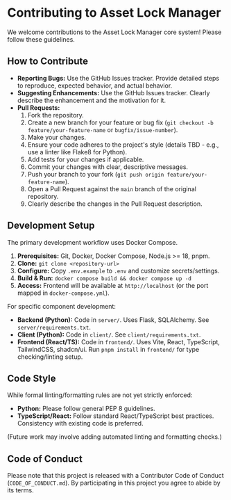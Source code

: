 # Contributing to Asset Lock Manager

We welcome contributions to the Asset Lock Manager core system! Please follow these guidelines.

## How to Contribute

*   **Reporting Bugs:** Use the GitHub Issues tracker. Provide detailed steps to reproduce, expected behavior, and actual behavior.
*   **Suggesting Enhancements:** Use the GitHub Issues tracker. Clearly describe the enhancement and the motivation for it.
*   **Pull Requests:**
    1.  Fork the repository.
    2.  Create a new branch for your feature or bug fix (`git checkout -b feature/your-feature-name` or `bugfix/issue-number`).
    3.  Make your changes.
    4.  Ensure your code adheres to the project's style (details TBD - e.g., use a linter like Flake8 for Python).
    5.  Add tests for your changes if applicable.
    6.  Commit your changes with clear, descriptive messages.
    7.  Push your branch to your fork (`git push origin feature/your-feature-name`).
    8.  Open a Pull Request against the `main` branch of the original repository.
    9.  Clearly describe the changes in the Pull Request description.

## Development Setup

The primary development workflow uses Docker Compose.

1.  **Prerequisites:** Git, Docker, Docker Compose, Node.js >= 18, pnpm.
2.  **Clone:** `git clone <repository-url>`
3.  **Configure:** Copy `.env.example` to `.env` and customize secrets/settings.
4.  **Build & Run:** `docker compose build && docker compose up -d`
5.  **Access:** Frontend will be available at `http://localhost` (or the port mapped in `docker-compose.yml`).

For specific component development:

*   **Backend (Python):** Code in `server/`. Uses Flask, SQLAlchemy. See `server/requirements.txt`.
*   **Client (Python):** Code in `client/`. See `client/requirements.txt`.
*   **Frontend (React/TS):** Code in `frontend/`. Uses Vite, React, TypeScript, TailwindCSS, shadcn/ui. Run `pnpm install` in `frontend/` for type checking/linting setup.

## Code Style

While formal linting/formatting rules are not yet strictly enforced:

*   **Python:** Please follow general PEP 8 guidelines.
*   **TypeScript/React:** Follow standard React/TypeScript best practices. Consistency with existing code is preferred.

(Future work may involve adding automated linting and formatting checks.)

## Code of Conduct

Please note that this project is released with a Contributor Code of Conduct (`CODE_OF_CONDUCT.md`). By participating in this project you agree to abide by its terms. 